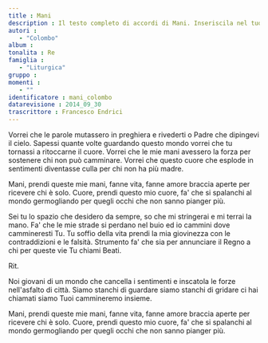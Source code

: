 ```yaml
--- 
title : Mani
description : Il testo completo di accordi di Mani. Inseriscila nel tuo canzoniere!
autori : 
   - "Colombo"
album : 
tonalita : Re
famiglia : 
   - "Liturgica"
gruppo : 
momenti : 
   - ""
identificatore : mani_colombo
datarevisione : 2014_09_30
trascrittore : Francesco Endrici
--- 
```




Vorrei che le parole mutassero in preghiera
e rivederti o Padre che dipingevi il cielo.
Sapessi quante volte guardando questo mondo
vorrei che tu tornassi a ritoccarne il cuore.
Vorrei che le mie mani avessero la forza
per sostenere chi non può camminare.
Vorrei che questo cuore che esplode in sentimenti
diventasse culla per chi non ha più madre.


Mani, prendi queste mie mani,
fanne vita, fanne amore
braccia aperte per ricevere chi è solo.
Cuore, prendi questo mio cuore,
fa' che si spalanchi al mondo
germogliando per quegli occhi
che non sanno pianger più.


Sei tu lo spazio che desidero da sempre,
so che mi stringerai e mi terrai la mano.
Fa' che le mie strade si perdano nel buio
ed io cammini dove cammineresti Tu.
Tu soffio della vita prendi la mia giovinezza
con le contraddizioni e le falsità.
Strumento fa' che sia per annunciare il Regno
a chi per queste vie Tu chiami Beati.


Rit. 


Noi giovani di un mondo che cancella i sentimenti
e inscatola le forze nell'asfalto di città.
Siamo stanchi di guardare 
siamo stanchi di gridare
ci hai chiamati siamo Tuoi cammineremo insieme.


Mani, prendi queste mie mani,
fanne vita, fanne amore
braccia aperte per ricevere chi è solo.
Cuore, prendi questo mio cuore,
fa' che si spalanchi al mondo
germogliando per quegli occhi
che non sanno pianger più.


